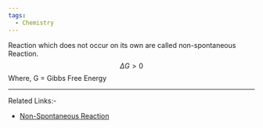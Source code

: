 ```yaml
---
tags:
  - Chemistry
---
```

Reaction which does not occur on its own are called non-spontaneous Reaction.
$$
\Delta G>0
$$
Where,
G = Gibbs Free Energy

---
Related Links:-
- [Non-Spontaneous Reaction](Non-Spontaneous%20Reaction.md)